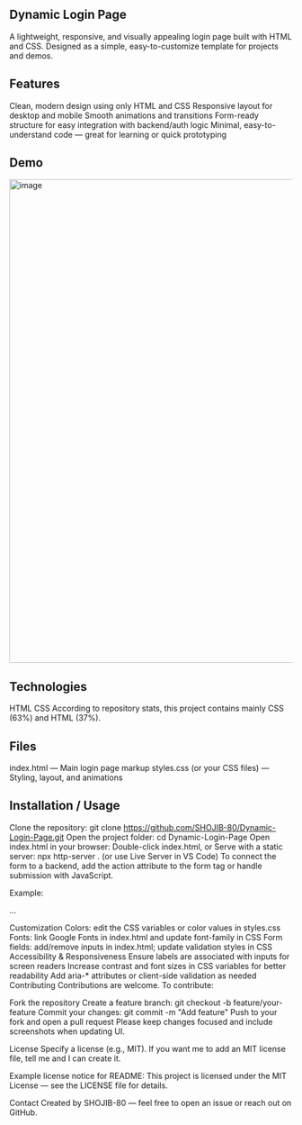 ## Dynamic Login Page
A lightweight, responsive, and visually appealing login page built with HTML and CSS. Designed as a simple, easy-to-customize template for projects and demos.

## Features
Clean, modern design using only HTML and CSS
Responsive layout for desktop and mobile
Smooth animations and transitions
Form-ready structure for easy integration with backend/auth logic
Minimal, easy-to-understand code — great for learning or quick prototyping

## Demo 
<img width="1167" height="859" alt="image" src="https://github.com/user-attachments/assets/7ecb3e52-735b-4c8c-915c-60ce2196fa3d" />

## Technologies
HTML
CSS
According to repository stats, this project contains mainly CSS (63%) and HTML (37%).

## Files
index.html — Main login page markup
styles.css (or your CSS files) — Styling, layout, and animations

## Installation / Usage
Clone the repository: git clone https://github.com/SHOJIB-80/Dynamic-Login-Page.git
Open the project folder: cd Dynamic-Login-Page
Open index.html in your browser:
Double-click index.html, or
Serve with a static server: npx http-server . (or use Live Server in VS Code)
To connect the form to a backend, add the action attribute to the form tag or handle submission with JavaScript.

Example:

<form action="/login" method="POST"> ... </form>
Customization
Colors: edit the CSS variables or color values in styles.css
Fonts: link Google Fonts in index.html and update font-family in CSS
Form fields: add/remove inputs in index.html; update validation styles in CSS
Accessibility & Responsiveness
Ensure labels are associated with inputs for screen readers
Increase contrast and font sizes in CSS variables for better readability
Add aria-* attributes or client-side validation as needed
Contributing
Contributions are welcome. To contribute:

Fork the repository
Create a feature branch: git checkout -b feature/your-feature
Commit your changes: git commit -m "Add feature"
Push to your fork and open a pull request
Please keep changes focused and include screenshots when updating UI.

License
Specify a license (e.g., MIT). If you want me to add an MIT license file, tell me and I can create it.

Example license notice for README: This project is licensed under the MIT License — see the LICENSE file for details.

Contact
Created by SHOJIB-80 — feel free to open an issue or reach out on GitHub.
